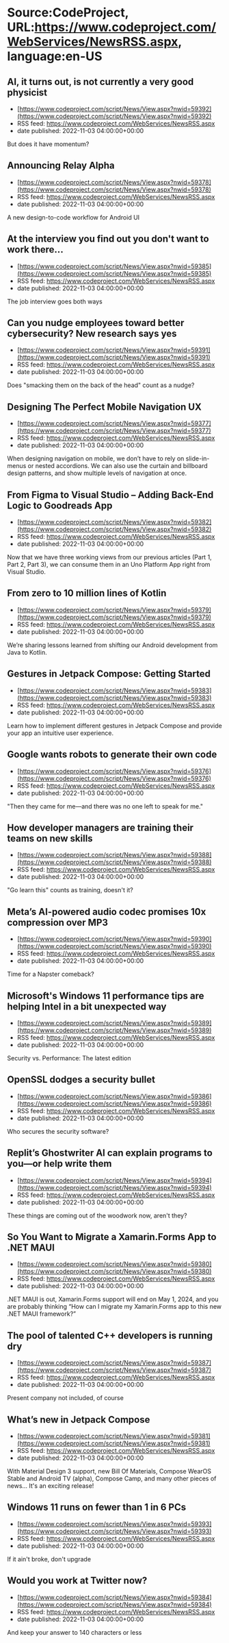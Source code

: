 # Source:CodeProject, URL:https://www.codeproject.com/WebServices/NewsRSS.aspx, language:en-US

## AI, it turns out, is not currently a very good physicist
 - [https://www.codeproject.com/script/News/View.aspx?nwid=59392](https://www.codeproject.com/script/News/View.aspx?nwid=59392)
 - RSS feed: https://www.codeproject.com/WebServices/NewsRSS.aspx
 - date published: 2022-11-03 04:00:00+00:00

But does it have momentum?

## Announcing Relay Alpha
 - [https://www.codeproject.com/script/News/View.aspx?nwid=59378](https://www.codeproject.com/script/News/View.aspx?nwid=59378)
 - RSS feed: https://www.codeproject.com/WebServices/NewsRSS.aspx
 - date published: 2022-11-03 04:00:00+00:00

A new design-to-code workflow for Android UI

## At the interview you find out you don't want to work there...
 - [https://www.codeproject.com/script/News/View.aspx?nwid=59385](https://www.codeproject.com/script/News/View.aspx?nwid=59385)
 - RSS feed: https://www.codeproject.com/WebServices/NewsRSS.aspx
 - date published: 2022-11-03 04:00:00+00:00

The job interview goes both ways

## Can you nudge employees toward better cybersecurity? New research says yes
 - [https://www.codeproject.com/script/News/View.aspx?nwid=59391](https://www.codeproject.com/script/News/View.aspx?nwid=59391)
 - RSS feed: https://www.codeproject.com/WebServices/NewsRSS.aspx
 - date published: 2022-11-03 04:00:00+00:00

Does "smacking them on the back of the head" count as a nudge?

## Designing The Perfect Mobile Navigation UX
 - [https://www.codeproject.com/script/News/View.aspx?nwid=59377](https://www.codeproject.com/script/News/View.aspx?nwid=59377)
 - RSS feed: https://www.codeproject.com/WebServices/NewsRSS.aspx
 - date published: 2022-11-03 04:00:00+00:00

When designing navigation on mobile, we don’t have to rely on slide-in-menus or nested accordions. We can also use the curtain and billboard design patterns, and show multiple levels of navigation at once.

## From Figma to Visual Studio – Adding Back-End Logic to Goodreads App
 - [https://www.codeproject.com/script/News/View.aspx?nwid=59382](https://www.codeproject.com/script/News/View.aspx?nwid=59382)
 - RSS feed: https://www.codeproject.com/WebServices/NewsRSS.aspx
 - date published: 2022-11-03 04:00:00+00:00

Now that we have three working views from our previous articles (Part 1, Part 2, Part 3), we can consume them in an Uno Platform App right from Visual Studio.

## From zero to 10 million lines of Kotlin
 - [https://www.codeproject.com/script/News/View.aspx?nwid=59379](https://www.codeproject.com/script/News/View.aspx?nwid=59379)
 - RSS feed: https://www.codeproject.com/WebServices/NewsRSS.aspx
 - date published: 2022-11-03 04:00:00+00:00

We’re sharing lessons learned from shifting our Android development from Java to Kotlin.

## Gestures in Jetpack Compose: Getting Started
 - [https://www.codeproject.com/script/News/View.aspx?nwid=59383](https://www.codeproject.com/script/News/View.aspx?nwid=59383)
 - RSS feed: https://www.codeproject.com/WebServices/NewsRSS.aspx
 - date published: 2022-11-03 04:00:00+00:00

Learn how to implement different gestures in Jetpack Compose and provide your app an intuitive user experience.

## Google wants robots to generate their own code
 - [https://www.codeproject.com/script/News/View.aspx?nwid=59376](https://www.codeproject.com/script/News/View.aspx?nwid=59376)
 - RSS feed: https://www.codeproject.com/WebServices/NewsRSS.aspx
 - date published: 2022-11-03 04:00:00+00:00

"Then they came for me—and there was no one left to speak for me."

## How developer managers are training their teams on new skills
 - [https://www.codeproject.com/script/News/View.aspx?nwid=59388](https://www.codeproject.com/script/News/View.aspx?nwid=59388)
 - RSS feed: https://www.codeproject.com/WebServices/NewsRSS.aspx
 - date published: 2022-11-03 04:00:00+00:00

"Go learn this" counts as training, doesn't it?

## Meta’s AI-powered audio codec promises 10x compression over MP3
 - [https://www.codeproject.com/script/News/View.aspx?nwid=59390](https://www.codeproject.com/script/News/View.aspx?nwid=59390)
 - RSS feed: https://www.codeproject.com/WebServices/NewsRSS.aspx
 - date published: 2022-11-03 04:00:00+00:00

Time for a Napster comeback?

## Microsoft's Windows 11 performance tips are helping Intel in a bit unexpected way
 - [https://www.codeproject.com/script/News/View.aspx?nwid=59389](https://www.codeproject.com/script/News/View.aspx?nwid=59389)
 - RSS feed: https://www.codeproject.com/WebServices/NewsRSS.aspx
 - date published: 2022-11-03 04:00:00+00:00

Security vs. Performance: The latest edition

## OpenSSL dodges a security bullet
 - [https://www.codeproject.com/script/News/View.aspx?nwid=59386](https://www.codeproject.com/script/News/View.aspx?nwid=59386)
 - RSS feed: https://www.codeproject.com/WebServices/NewsRSS.aspx
 - date published: 2022-11-03 04:00:00+00:00

Who secures the security software?

## Replit’s Ghostwriter AI can explain programs to you—or help write them
 - [https://www.codeproject.com/script/News/View.aspx?nwid=59394](https://www.codeproject.com/script/News/View.aspx?nwid=59394)
 - RSS feed: https://www.codeproject.com/WebServices/NewsRSS.aspx
 - date published: 2022-11-03 04:00:00+00:00

These things are coming out of the woodwork now, aren't they?

## So You Want to Migrate a Xamarin.Forms App to .NET MAUI
 - [https://www.codeproject.com/script/News/View.aspx?nwid=59380](https://www.codeproject.com/script/News/View.aspx?nwid=59380)
 - RSS feed: https://www.codeproject.com/WebServices/NewsRSS.aspx
 - date published: 2022-11-03 04:00:00+00:00

.NET MAUI is out, Xamarin.Forms support will end on May 1, 2024, and you are probably thinking “How can I migrate my Xamarin.Forms app to this new .NET MAUI framework?”

## The pool of talented C++ developers is running dry
 - [https://www.codeproject.com/script/News/View.aspx?nwid=59387](https://www.codeproject.com/script/News/View.aspx?nwid=59387)
 - RSS feed: https://www.codeproject.com/WebServices/NewsRSS.aspx
 - date published: 2022-11-03 04:00:00+00:00

Present company not included, of course

## What’s new in Jetpack Compose
 - [https://www.codeproject.com/script/News/View.aspx?nwid=59381](https://www.codeproject.com/script/News/View.aspx?nwid=59381)
 - RSS feed: https://www.codeproject.com/WebServices/NewsRSS.aspx
 - date published: 2022-11-03 04:00:00+00:00

With Material Design 3 support, new Bill Of Materials, Compose WearOS Stable and Android TV (alpha), Compose Camp, and many other pieces of news… It's an exciting release!

## Windows 11 runs on fewer than 1 in 6 PCs
 - [https://www.codeproject.com/script/News/View.aspx?nwid=59393](https://www.codeproject.com/script/News/View.aspx?nwid=59393)
 - RSS feed: https://www.codeproject.com/WebServices/NewsRSS.aspx
 - date published: 2022-11-03 04:00:00+00:00

If it ain't broke, don't upgrade

## Would you work at Twitter now?
 - [https://www.codeproject.com/script/News/View.aspx?nwid=59384](https://www.codeproject.com/script/News/View.aspx?nwid=59384)
 - RSS feed: https://www.codeproject.com/WebServices/NewsRSS.aspx
 - date published: 2022-11-03 04:00:00+00:00

And keep your answer to 140 characters or less


